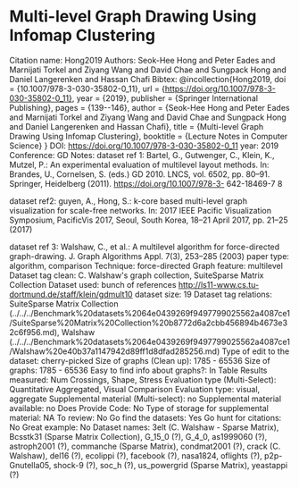 # Multi-level Graph Drawing Using Infomap Clustering

Citation name: Hong2019
Authors: Seok-Hee Hong and Peter Eades and Marnijati Torkel and Ziyang Wang and David Chae and Sungpack Hong and Daniel Langerenken and Hassan Chafi
Bibtex: @incollection{Hong2019,
doi = {10.1007/978-3-030-35802-0_11},
url = {https://doi.org/10.1007/978-3-030-35802-0_11},
year = {2019},
publisher = {Springer International Publishing},
pages = {139--146},
author = {Seok-Hee Hong and Peter Eades and Marnijati Torkel and Ziyang Wang and David Chae and Sungpack Hong and Daniel Langerenken and Hassan Chafi},
title = {Multi-level Graph Drawing Using Infomap Clustering},
booktitle = {Lecture Notes in Computer Science}
}
DOI: https://doi.org/10.1007/978-3-030-35802-0_11
year: 2019
Conference: GD
Notes: dataset ref 1: Bartel, G., Gutwenger, C., Klein, K., Mutzel, P.: An experimental evaluation of
multilevel layout methods. In: Brandes, U., Cornelsen, S. (eds.) GD 2010. LNCS,
vol. 6502, pp. 80–91. Springer, Heidelberg (2011). https://doi.org/10.1007/978-3-
642-18469-7 8

dataset ref2: guyen, A., Hong, S.: k-core based multi-level graph visualization for scale-free
networks. In: 2017 IEEE Pacific Visualization Symposium, PacificVis 2017, Seoul,
South Korea, 18–21 April 2017, pp. 21–25 (2017)

dataset ref 3: Walshaw, C., et al.: A multilevel algorithm for force-directed graph-drawing. J.
Graph Algorithms Appl. 7(3), 253–285 (2003)
paper type: algorithm, comparison
Technique: force-directed
Graph feature: multilevel
Dataset tag clean: C. Walshaw's graph collection, SuiteSparse Matrix Collection
Dataset used: bunch of references
http://ls11-www.cs.tu-dortmund.de/staff/klein/gdmult10
dataset size: 19
Dataset tag relations: SuiteSparse Matrix Collection (../../../Benchmark%20datasets%2064e0439269f9497799025562a4087ce1/SuiteSparse%20Matrix%20Collection%20b8772d6a2cbb456894b4673e32c6f956.md), Walshaw (../../../Benchmark%20datasets%2064e0439269f9497799025562a4087ce1/Walshaw%20e40b37a1147942d89ff1d8dfad285256.md)
Type of edit to the dataset: cherry-picked
Size of graphs (Clean up): 1785 - 65536
Size of graphs: 1785 - 65536
Easy to find info about graphs?: In Table
Results measured: Num Crossings, Shape, Stress
Evaluation type (Multi-Select): Quantitative Aggregated, Visual Comparison
Evaluation type: visual, aggregate
Supplemental material (Multi-select): no
Supplemental material available: no
Does Provide Code: No
Type of storage for supplemental material: NA
To review: No
Go find the datasets: Yes
Go hunt for citations: No
Great example: No
Dataset names: 3elt (C. Walshaw - Sparse Matrix), Bcsstk31 (Sparse Matrix Collection), G_15_0 (?), G_4_0, as1999060 (?), astroph2001 (?), commanche (Sparse Matrix), condmat2001 (?), crack (C. Walshaw), del16 (?), ecolippi (?), facebook (?), nasa1824, oflights (?), p2p-Gnutella05, shock-9 (?), soc_h (?), us_powergrid (Sparse Matrix), yeastappi (?)